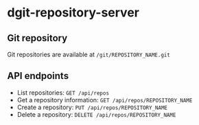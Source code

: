 dgit-repository-server
========

## Git repository

Git repositories are available at `/git/REPOSITORY_NAME.git`

## API endpoints

- List repositories: `GET /api/repos`
- Get a repository information: `GET /api/repos/REPOSITORY_NAME`
- Create a repository: `PUT /api/repos/REPOSITORY_NAME`
- Delete a repository: `DELETE /api/repos/REPOSITORY_NAME`
